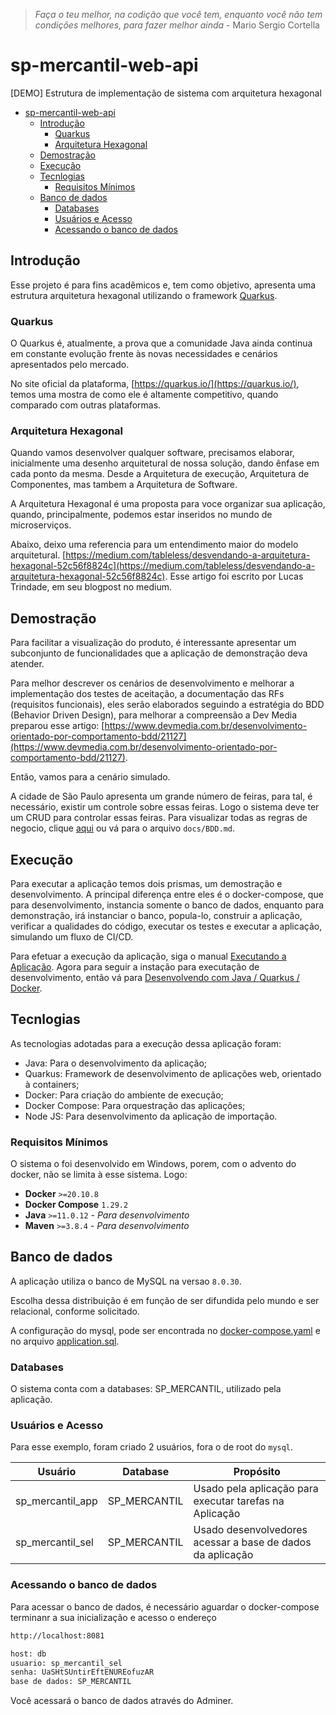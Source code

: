 > *Faça o teu melhor, na codição que você tem, enquanto você não tem condições melhores, para fazer melhor ainda* - Mario Sergio Cortella

# sp-mercantil-web-api
[DEMO] Estrutura de implementação de sistema com arquitetura hexagonal 

- [sp-mercantil-web-api](#sp-mercantil-web-api)
  - [Introdução](#introdução)
    - [Quarkus](#quarkus)
    - [Arquitetura Hexagonal](#arquitetura-hexagonal)
  - [Demostração](#demostração)
  - [Execução](#execução)
  - [Tecnlogias](#tecnlogias)
    - [Requisitos Mínimos](#requisitos-mínimos)
  - [Banco de dados](#banco-de-dados)
    - [Databases](#databases)
    - [Usuários e Acesso](#usuários-e-acesso)
    - [Acessando o banco de dados](#acessando-o-banco-de-dados)

## Introdução

Esse projeto é para fins acadêmicos e, tem como objetivo, apresenta uma estrutura arquitetura hexagonal utilizando o framework [Quarkus](https://quarkus.io/).

### Quarkus

O Quarkus é, atualmente, a prova que a comunidade Java ainda continua em constante evolução frente às novas necessidades e cenários apresentados pelo mercado.

No site oficial da plataforma, [https://quarkus.io/](https://quarkus.io/), temos uma mostra de como ele é altamente competitivo, quando comparado com outras plataformas.

### Arquitetura Hexagonal

Quando vamos desenvolver qualquer software, precisamos elaborar, inicialmente uma desenho arquitetural de nossa solução, dando ênfase em cada ponto da mesma. Desde a Arquitetura de execução, Arquitetura de Componentes, mas tambem a Arquitetura de Software. 

A Arquitetura Hexagonal é uma proposta para voce organizar sua aplicação, quando, principalmente, podemos estar inseridos no mundo de microserviços.

Abaixo, deixo uma referencia para um entendimento maior do modelo arquitetural.
[https://medium.com/tableless/desvendando-a-arquitetura-hexagonal-52c56f8824c](https://medium.com/tableless/desvendando-a-arquitetura-hexagonal-52c56f8824c). Esse artigo foi escrito por Lucas Trindade, em seu blogpost no medium.

## Demostração

Para facilitar a visualização do produto, é interessante apresentar um subconjunto de funcionalidades que a aplicação de demonstração deva atender.

Para melhor descrever os cenários de desenvolvimento e melhorar a implementação dos testes de aceitação, a documentação das RFs (requisitos funcionais), eles serão elaborados seguindo a estratégia do BDD (Behavior Driven Design), para melhorar a compreensão a Dev Media preparou esse artigo: [https://www.devmedia.com.br/desenvolvimento-orientado-por-comportamento-bdd/21127](https://www.devmedia.com.br/desenvolvimento-orientado-por-comportamento-bdd/21127).

Então, vamos para a cenário simulado.

A cidade de São Paulo apresenta um grande número de feiras, para tal, é necessário, existir um controle sobre essas feiras. Logo o sistema deve ter um CRUD para controlar essas feiras. Para visualizar todas as regras de negocio, clique [aqui](./docs/BDD.md) ou vá para o arquivo `docs/BDD.md`.

## Execução

Para executar a aplicação temos dois prismas, um demostração e desenvolvimento. A principal diferença entre eles é o docker-compose, que para desenvolvimento, instancia somente o banco de dados, enquanto para demonstração, irá instanciar o banco, popula-lo, construir a aplicação, verificar a qualidades do código, executar os testes e executar a aplicação, simulando um fluxo de CI/CD.

Para efetuar a execução da aplicação, siga o manual [Executando a Aplicação](./docs/IT_Executando_Aplicacao.md). Agora para seguir a instação para executação de desenvolvimento, então vá para [Desenvolvendo com Java / Quarkus / Docker](./docs/IT_Desenvolvimento.md).


## Tecnlogias

As tecnologias adotadas para a execução dessa aplicação foram:

- Java: Para o desenvolvimento da aplicação;
- Quarkus: Framework de desenvolvimento de aplicações web, orientado à containers;
- Docker: Para criação do ambiente de execução;
- Docker Compose: Para orquestração das aplicações;
- Node JS: Para desenvolvimento da aplicação de importação.

### Requisitos Mínimos

O sistema o foi desenvolvido em Windows, porem, com o advento do docker, não se limita à esse sistema.
Logo:

- **Docker** `>=20.10.8`
- **Docker Compose**  `1.29.2`
- **Java** `>=11.0.12` - *Para desenvolvimento*
- **Maven** `>=3.8.4` - *Para desenvolvimento*

## Banco de dados

A aplicação utiliza o banco de MySQL na versao `8.0.30`.

Escolha dessa distribuição é em função de ser difundida pelo mundo e ser relacional, conforme solicitado.

A configuração do mysql, pode ser encontrada no [docker-compose.yaml](./docker-compose.yaml) e no arquivo [application.sql](db/application.sql).

### Databases

O sistema conta com a databases: SP_MERCANTIL, utilizado pela aplicação.

### Usuários e Acesso

Para esse exemplo, foram criado 2 usuários, fora o de root do `mysql`. 

| Usuário          | Database     | Propósito                                                  |
|------------------|--------------|------------------------------------------------------------|
| sp_mercantil_app | SP_MERCANTIL | Usado pela aplicação para executar tarefas na Aplicação    |
| sp_mercantil_sel | SP_MERCANTIL | Usado desenvolvedores acessar a base de dados da aplicação |

### Acessando o banco de dados

Para acessar o banco de dados, é necessário aguardar o docker-compose terminanr a sua inicialização e acesso o endereço

```txt
http://localhost:8081

host: db
usuario: sp_mercantil_sel
senha: UaSHtSUntirEftENUREofuzAR
base de dados: SP_MERCANTIL
```

Você acessará o banco de dados através do Adminer.

